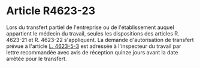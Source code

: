 # Article R4623-23

Lors du transfert partiel de l'entreprise ou de l'établissement auquel appartient le médecin du travail, seules les dispositions des articles R. 4623-21 et R. 4623-22 s'appliquent. La demande d'autorisation de transfert prévue à l'article [L. 4623-5-3][1] est adressée à l'inspecteur du travail par lettre recommandée avec avis de réception quinze jours avant la date arrêtée pour le transfert.

 [1]: /affichCodeArticle.do?cidTexte=LEGITEXT000006072050&idArticle=LEGIARTI000018493023&dateTexte=&categorieLien=cid